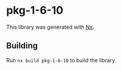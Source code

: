 # pkg-1-6-10

This library was generated with [Nx](https://nx.dev).

## Building

Run `nx build pkg-1-6-10` to build the library.
